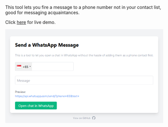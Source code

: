 This tool lets you fire a message to a phone number not in your contact list, good for messaging acquaintances.

Click [here](https://earnest-boba-333385.netlify.app/) for live demo.

<img src="https://github.com/tzjtan/whatsapp_uri_builder/blob/main/image.png"/>
